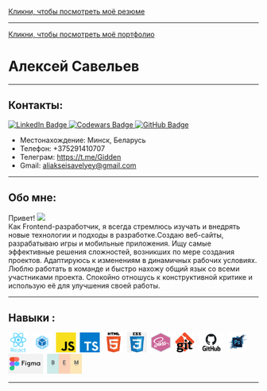 [Кликни, чтобы посмотреть моё резюме](https://drive.google.com/file/d/1jLRrlSM5L_6gdxSNBk17u5jsphLdoSTA/view?usp=drive_link)

---
[Кликни, чтобы посмотреть моё портфолио](https://aliakseisavelyey.github.io/)

# Алексей Савельев


---

## Контакты:

<div>
  <a href="https://www.linkedin.com/in/aliaksei-savelyey/"  target="_blank">
    <img src="https://img.shields.io/badge/LinkedIn-blue?style=for-the-badge&logo=linkedin&logoColor=white" alt="LinkedIn Badge"/>
  </a>
  
  <a href="https://www.codewars.com/users/AliakseiSavelyey"  target="_blank">
    <img src="https://img.shields.io/badge/Codewars-green?style=for-the-badge&logo=codewars&logoColor=red" alt="Codewars Badge"/>
  </a>
  <a href="https://github.com/AliakseiSavelyey"  target="_blank">
    <img src="https://img.shields.io/badge/GitHub-blue?style=for-the-badge&logo=github&logoColor=white" alt="GitHub Badge"/>
  </a>
</div>

- Местонахождение: Минск, Беларусь
- Телефон: +375291410707
- Телеграм: https://t.me/Gidden
- Gmail: aliakseisavelyey@gmail.com

---

## Обо мне:

<p>Привет! <img src="https://media.giphy.com/media/hvRJCLFzcasrR4ia7z/giphy.gif" width="30px"/><br/>
<span>
Как Frontend-разработчик, я всегда стремлюсь изучать и
внедрять новые технологии и подходы в разработке.Cоздаю веб-сайты, разрабатываю игры и мобильные приложения.
Ищу самые эффективные решения сложностей, возникших по мере создания проектов. Адаптируюсь к изменениям в динамичных рабочих условиях. Люблю работать в команде и быстро нахожу общий язык со всеми участниками проекта. Спокойно отношусь к конструктивной критике и использую её для улучшения своей работы.</span></p>

---

## Навыки :

<div>
  <img src="./components/images/react.png" title="React" alt="React" width="40" height="40"/>&nbsp;
  <img src="./components/images/webpack.png" title="Webpack" alt="Webpack" width="40" height="40"/>&nbsp;
  <img src="./components/images/javascript.png" title="Javascript" alt="Javascript" width="40" height="40"/>&nbsp;
  <img src="./components/images/typescript.png" title="Typescript" alt="Typescript" width="40" height="40"/>&nbsp;
  <img src="./components/images/HTML5.png" title="HTML5" alt="HTML5" width="40" height="40"/>&nbsp;
  <img src="./components/images/css.png" title="Css" alt="Css" width="40" height="40"/>&nbsp;
  <img src="./components/images/sass.png" title="Sass" alt="Sass" width="40" height="40"/>&nbsp;
  <img src="./components/images/git.jpeg" title="Git" alt="Git" width="40" height="40"/>&nbsp;
  <img src="./components/images/GitHub.png" title="GitHub" alt="GitHub" width="50" height="40"/>&nbsp;
  <img src="./components/images/photoshop.webp" title="Photoshop" alt="Photoshop" width="40" height="40"/>&nbsp;
  <img src="./components/images/figma.jpeg" title="Figma" alt="Figma" width="70" height="40"/>&nbsp;
  <img src="./components/images/bem.jpeg" title="BEM" alt="BEM" width="70" height="40"/>&nbsp;
</div>

---
